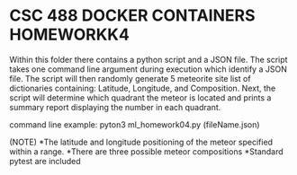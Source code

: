 # CSC 488 DOCKER CONTAINERS HOMEWORKK4


Within this folder there contains a python script and a JSON file. The script takes one command line argument during execution which identify a JSON file. The script will then randomly generate 5 meteorite site list of dictionaries containing: Latitude, Longitude, and Composition. Next, the script will determine which quadrant the meteor is located and prints a summary report displaying the number in each quadrant. 

command line example: pyton3 ml_homework04.py (fileName.json)

(NOTE)
*The latitude and longitude positioning of the meteor specified within a range.
*There are three possible meteor compositions 
*Standard pytest are included